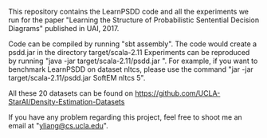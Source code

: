 This repository contains the LearnPSDD code and all the experiments we run for the paper "Learning the Structure of Probabilistic Sentential Decision Diagrams" published in UAI, 2017.

Code can be compiled by running "sbt assembly". The code would create a psdd.jar in the directory target/scala-2.11
Experiments can be reproduced by running "java -jar target/scala-2.11/psdd.jar <name of learner> <name of dataset> <number of component learners>". For example, if you want to benchmark LearnPSDD on dataset nltcs, please use the command "jar -jar target/scala-2.11/psdd.jar SoftEM nltcs 5".
  
All these 20 datasets can be found on https://github.com/UCLA-StarAI/Density-Estimation-Datasets

If you have any problem regarding this project, feel free to shoot me an email at "yliang@cs.ucla.edu".

